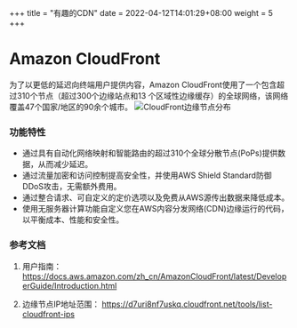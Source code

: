 +++
title = "有趣的CDN"
date = 2022-04-12T14:01:29+08:00
weight = 5
+++

# Amazon CloudFront

为了以更低的延迟向终端用户提供内容，Amazon CloudFront使用了一个包含超过310个节点（超过300个边缘站点和13 个区域性边缘缓存）的全球网络，该网络覆盖47个国家/地区的90余个城市。
![CloudFront边缘节点分布](/images/cloudfront_map.png?classes=border)

### 功能特性
- 通过具有自动化网络映射和智能路由的超过310个全球分散节点(PoPs)提供数据，从而减少延迟。
- 通过流量加密和访问控制提高安全性，并使用AWS Shield Standard防御DDoS攻击，无需额外费用。
- 通过整合请求、可自定义的定价选项以及免费从AWS源传出数据来降低成本。
- 使用无服务器计算功能自定义您在AWS内容分发网络(CDN)边缘运行的代码，以平衡成本、性能和安全性。

### 参考文档
1. 用户指南：
https://docs.aws.amazon.com/zh_cn/AmazonCloudFront/latest/DeveloperGuide/Introduction.html

2. 边缘节点IP地址范围：
https://d7uri8nf7uskq.cloudfront.net/tools/list-cloudfront-ips



